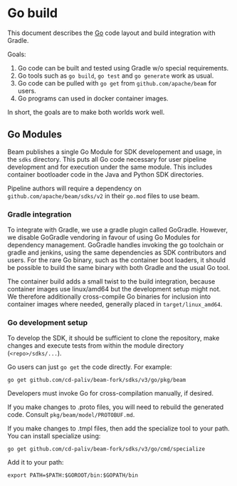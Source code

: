 <!--
    Licensed to the Apache Software Foundation (ASF) under one
    or more contributor license agreements.  See the NOTICE file
    distributed with this work for additional information
    regarding copyright ownership.  The ASF licenses this file
    to you under the Apache License, Version 2.0 (the
    "License"); you may not use this file except in compliance
    with the License.  You may obtain a copy of the License at

      http://www.apache.org/licenses/LICENSE-2.0

    Unless required by applicable law or agreed to in writing,
    software distributed under the License is distributed on an
    "AS IS" BASIS, WITHOUT WARRANTIES OR CONDITIONS OF ANY
    KIND, either express or implied.  See the License for the
    specific language governing permissions and limitations
    under the License.
-->

# Go build

This document describes the [Go](https://golang.org) code layout and build integration
with Gradle.

Goals:

 1. Go code can be built and tested using Gradle w/o special requirements.
 1. Go tools such as `go build`, `go test` and `go generate` work as usual.
 1. Go code can be pulled with `go get` from `github.com/apache/beam` for users.
 1. Go programs can used in docker container images.

In short, the goals are to make both worlds work well.

## Go Modules

Beam publishes a single Go Module for SDK developement and usage, in the `sdks` directory.
This puts all Go code necessary for user pipeline development and for execution
under the same module.
This includes container bootloader code in the Java and Python SDK directories.

Pipeline authors will require a dependency on `github.com/apache/beam/sdks/v2` in their
`go.mod` files to use beam.

### Gradle integration

To integrate with Gradle, we use a gradle plugin called GoGradle.
However, we disable GoGradle vendoring in favour of using Go Modules
for dependency management.
GoGradle handles invoking the go toolchain or gradle and jenkins,
using the same dependencies as SDK contributors and users.
For the rare Go binary, such as the container boot loaders, it should be
possible to build the same binary with both Gradle and the usual Go tool.

The container build adds a small twist to the build integration, because
container images use linux/amd64 but the development setup might not. We
therefore additionally cross-compile Go binaries for inclusion into container
images where needed, generally placed in `target/linux_amd64`.

### Go development setup

To develop the SDK, it should be sufficient to clone the repository, make
changes and execute tests from within the module directory (`<repo>/sdks/...`).

Go users can just `go get` the code directly. For example:
```
go get github.com/cd-paliv/beam-fork/sdks/v3/go/pkg/beam
```
Developers must invoke Go for cross-compilation manually, if desired.

If you make changes to .proto files, you will need to rebuild the generated code.
Consult `pkg/beam/model/PROTOBUF.md`.

If you make changes to .tmpl files, then add the specialize tool to your path.
You can install specialize using:
```
go get github.com/cd-paliv/beam-fork/sdks/v3/go/cmd/specialize
```
Add it to your path:
```
export PATH=$PATH:$GOROOT/bin:$GOPATH/bin
```
